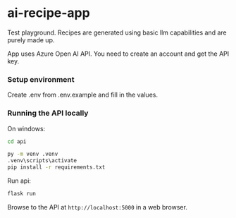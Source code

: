 # ai-recipe-app
Test playground. Recipes are generated using basic llm capabilities and are purely made up.

App uses Azure Open AI API. You need to create an account and get the API key.

### Setup environment

Create .env from .env.example and fill in the values.

### Running the API locally

On windows:

```bash
cd api
```

```bash
py -m venv .venv
.venv\scripts\activate
pip install -r requirements.txt
```

Run api:

```bash
flask run
```

Browse to the API at `http://localhost:5000` in a web browser.

